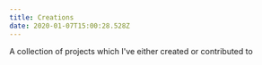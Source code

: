 ```yaml
---
title: Creations 
date: 2020-01-07T15:00:28.528Z
---
```


A collection of projects which I've either created or contributed to
